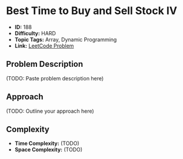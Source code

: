 # Best Time to Buy and Sell Stock IV

- **ID:** 188
- **Difficulty:** HARD
- **Topic Tags:** Array, Dynamic Programming
- **Link:** [LeetCode Problem](https://leetcode.com/problems/best-time-to-buy-and-sell-stock-iv/description/)

## Problem Description

(TODO: Paste problem description here)

## Approach

(TODO: Outline your approach here)

## Complexity

- **Time Complexity:** (TODO)
- **Space Complexity:** (TODO)
